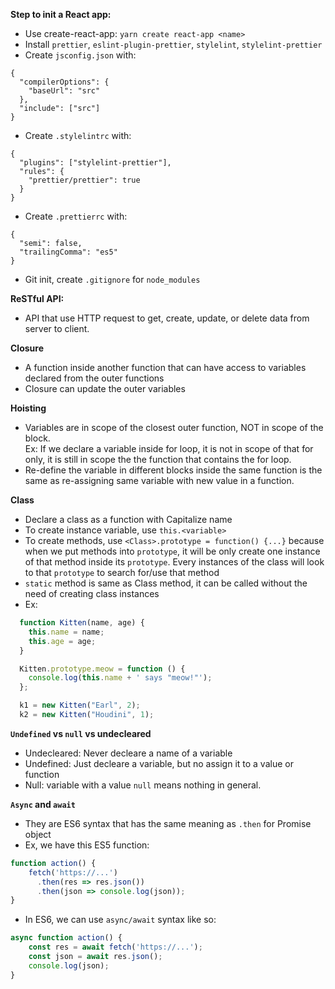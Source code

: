 **Step to init a React app:**
- Use create-react-app: `yarn create react-app <name>`
- Install `prettier`, `eslint-plugin-prettier`, `stylelint`, `stylelint-prettier`
- Create `jsconfig.json` with:
```
{
  "compilerOptions": {
    "baseUrl": "src"
  },
  "include": ["src"]
}
```
- Create `.stylelintrc` with:
```
{
  "plugins": ["stylelint-prettier"],
  "rules": {
    "prettier/prettier": true
  }
}
```
- Create `.prettierrc` with:
```
{
  "semi": false,
  "trailingComma": "es5"
}
```
- Git init, create `.gitignore` for `node_modules`

**ReSTful API:**
- API that use HTTP request to get, create, update, or delete data from server to client.

**Closure**
- A function inside another function that can have access to variables declared from the outer functions
- Closure can update the outer variables

**Hoisting**
- Variables are in scope of the closest outer function, NOT in scope of the block.  
Ex: If we declare a variable inside for loop, it is not in scope of that for only,
it is still in scope the the function that contains the for loop.
- Re-define the variable in different blocks inside the same function is the same as
re-assigning same variable with new value in a function.

**Class**
- Declare a class as a function with Capitalize name
- To create instance variable, use `this.<variable>`
- To create methods, use `<Class>.prototype = function() {...}` because when we put methods into `prototype`, it will be only create one instance of that method inside its `prototype`. Every instances of the class will look to that `prototype` to search for/use that method
- `static` method is same as Class method, it can be called without the need of creating class instances
- Ex:
```javascript
  function Kitten(name, age) {
    this.name = name;
    this.age = age;
  }

  Kitten.prototype.meow = function () {
    console.log(this.name + ' says "meow!"');
  };

  k1 = new Kitten("Earl", 2);
  k2 = new Kitten("Houdini", 1);
```

**`Undefined` vs `null` vs undecleared**
- Undecleared: Never decleare a name of a variable
- Undefined: Just decleare a variable, but no assign it to a value or function
- Null: variable with a value `null` means nothing in general.

**`Async` and `await`**
- They are ES6 syntax that has the same meaning as `.then` for Promise object
- Ex, we have this ES5 function:
```javascript
function action() {
    fetch('https://...')
      .then(res => res.json())
      .then(json => console.log(json));
}
```
- In ES6, we can use `async/await` syntax like so:
```javascript
async function action() {
    const res = await fetch('https://...');
    const json = await res.json();
    console.log(json);
}
```
